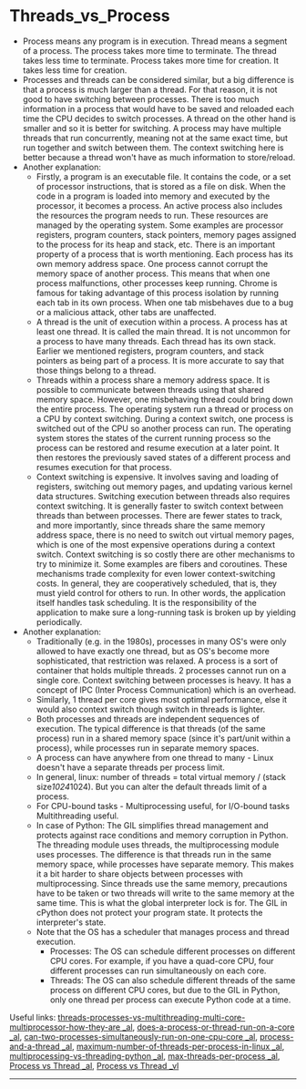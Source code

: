 
# Threads_vs_Process

- Process means any program is in execution. Thread means a segment of a process. The process takes more time to terminate. The thread takes less time to terminate. Process takes more time for creation. It takes less time for creation. 
- Processes and threads can be considered similar, but a big difference is that a process is much larger than a thread. For that reason, it is not good to have switching between processes. There is too much information in a process that would have to be saved and reloaded each time the CPU decides to switch processes. A thread on the other hand is smaller and so it is better for switching. A process may have multiple threads that run concurrently, meaning not at the same exact time, but run together and switch between them. The context switching here is better because a thread won't have as much information to store/reload.
- Another explanation: 
  - Firstly, a program is an executable file. It contains the code, or a set of processor instructions, that is stored as a file on disk. When the code in a program is loaded into memory and executed by the processor, it becomes a process. An active process also includes the resources the program needs to run. These resources are managed by the operating system. Some examples are processor registers, program counters, stack pointers, memory pages assigned to the process for its heap and stack, etc. There is an important property of a process that is worth mentioning. Each process has its own memory address space. One process cannot corrupt the  memory space of another process. This means that when one process malfunctions, other processes keep running. Chrome is famous for taking advantage of this process isolation by running each tab in its own process. When one tab misbehaves due to a bug or a malicious attack, other tabs are unaffected. 
  - A thread is the unit of execution within a process. A process has at least one thread. It is called the main thread. It is not uncommon for a process to have many threads. Each thread has its own stack. Earlier we mentioned registers, program counters, and stack pointers as being part of a process. It is more accurate to say that those things belong to a thread. 
  - Threads within a process share a memory address space. It is possible to communicate between threads using that shared memory space. However, one misbehaving thread could bring down the entire process. The operating system run a thread or process on a CPU by context switching. During a context switch, one process is switched out of the CPU so another process can run. The operating system stores the states of the current running process so the process can be restored and resume execution at a later point. It then restores the previously saved states of a different process and resumes execution for that process. 
  - Context switching is expensive. It involves saving and loading of registers, switching out memory pages, and updating various kernel data structures. Switching execution between threads also requires context switching. It is generally faster to switch context between threads than between processes. There are fewer states to track, and more importantly, since threads share the same memory address space, there is no need to switch out virtual memory pages, which is one of the most expensive operations during a context switch.  Context switching is so costly there are other mechanisms to try to minimize it. Some examples are fibers and coroutines. These mechanisms trade complexity for even lower context-switching costs. In general, they are cooperatively scheduled, that is, they must yield control for others to run. In other words, the application itself handles task scheduling. It is the responsibility of the application to make sure a long-running task is broken up by yielding periodically. 
- Another explanation: 
  - Traditionally (e.g. in the 1980s), processes in many OS's were only allowed to have exactly one thread, but as OS's become more sophisticated, that restriction was relaxed. A process is a sort of container that holds multiple threads. 2 processes cannot run on a single core. Context switching between processes is heavy. It has a concept of IPC (Inter Process Communication) which is an overhead. 
  - Similarly, 1 thread per core gives most optimal performance, else it would also context switch though switch in threads is lighter.
  - Both processes and threads are independent sequences of execution. The typical difference is that threads (of the same process) run in a shared memory space (since it's part/unit within a process), while processes run in separate memory spaces.
  - A process can have anywhere from one thread to many - Linux doesn't have a separate threads per process limit. 
  - In general, linux: number of threads = total virtual memory / (stack size*1024*1024). But you can alter the default threads limit of a process.
  - For CPU-bound tasks - Multiprocessing useful, for I/O-bound tasks Multithreading useful. 
  - In case of Python: The GIL simplifies thread management and protects against race conditions and memory corruption in Python. The threading module uses threads, the multiprocessing module uses processes. The difference is that threads run in the same memory space, while processes have separate memory. This makes it a bit harder to share objects between processes with multiprocessing. Since threads use the same memory, precautions have to be taken or two threads will write to the same memory at the same time. This is what the global interpreter lock is for. The GIL in cPython does not protect your program state. It protects the interpreter's state.
  - Note that the OS has a scheduler that manages process and thread execution. 
    - Processes: The OS can schedule different processes on different CPU cores. For example, if you have a quad-core CPU, four different processes can run simultaneously on each core.
    - Threads: The OS can also schedule different threads of the same process on different CPU cores, but due to the GIL in Python, only one thread per process can execute Python code at a time.

Useful links: [threads-processes-vs-multithreading-multi-core-multiprocessor-how-they-are _al](https://stackoverflow.com/questions/1713554/threads-processes-vs-multithreading-multi-core-multiprocessor-how-they-are), [does-a-process-or-thread-run-on-a-core _al](https://stackoverflow.com/questions/76608946/does-a-process-or-thread-run-on-a-core), [can-two-processes-simultaneously-run-on-one-cpu-core _al](https://stackoverflow.com/questions/8916723/can-two-processes-simultaneously-run-on-one-cpu-core), [process-and-a-thread _al](https://stackoverflow.com/questions/200469/what-is-the-difference-between-a-process-and-a-thread), [maximum-number-of-threads-per-process-in-linux _al](https://www.tutorialspoint.com/what-is-the-maximum-number-of-threads-per-process-in-linux), [multiprocessing-vs-threading-python _al](https://stackoverflow.com/questions/3044580/multiprocessing-vs-threading-python), [max-threads-per-process _al](https://www.baeldung.com/linux/max-threads-per-process), [Process vs Thread _al](https://stackoverflow.com/questions/200469/what-is-the-difference-between-a-process-and-a-thread), [Process vs Thread _vl](https://www.youtube.com/watch?v=4rLW7zg21gI)

----------------------------------------------------------------------





















